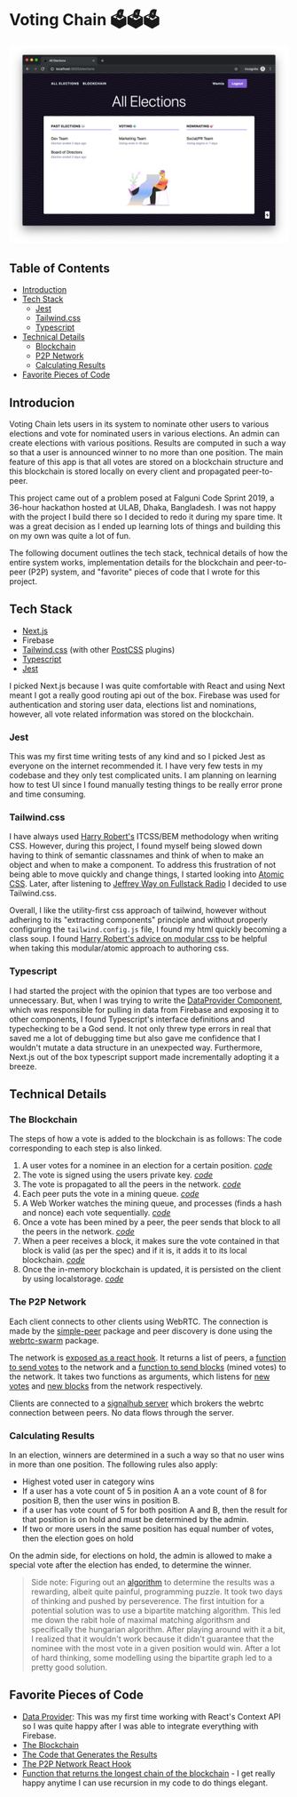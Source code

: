 # Voting Chain 🗳🗳🗳

![Homepage](/screenshots/elections.png)

## Table of Contents

- [Introduction](#introduction)
- [Tech Stack](#tech-stack)
  - [Jest](#jest)
  - [Tailwind.css](#tailwind.css)
  - [Typescript](#typescipt)
- [Technical Details](#technical-details)
  - [Blockchain](#the-blockchain)
  - [P2P Network](#p2p-network)
  - [Calculating Results](#calculating-results)
- [Favorite Pieces of Code](#favorite-pieces-of-code)

## Introducion

Voting Chain lets users in its system to nominate other users to various elections and vote for nominated users in various elections. An admin can create elections with various positions. Results are computed in such a way so that a user is announced winner to no more than one position. The main feature of this app is that all votes are stored on a blockchain structure and this blockchain is stored locally on every client and propagated peer-to-peer.

This project came out of a problem posed at Falguni Code Sprint 2019, a 36-hour hackathon hosted at ULAB, Dhaka, Bangladesh. I was not happy with the project I build there so I decided to redo it during my spare time. It was a great decision as I ended up learning lots of things and building this on my own was quite a lot of fun.

The following document outlines the tech stack, technical details of how the entire system works, implementation details for the blockchain and peer-to-peer (P2P) system, and "favorite" pieces of code that I wrote for this project.

## Tech Stack

- [Next.js](https://nextjs.org)
- Firebase
- [Tailwind.css](https://tailwindcss.com/docs/) (with other [PostCSS](https://postcss.org/) plugins)
- [Typescript](https://typescriptlang.org)
- [Jest](https://jestjs.io)

I picked Next.js because I was quite comfortable with React and using Next meant I got a really good routing api out of the box. Firebase was used for authentication and storing user data, elections list and nominations, however, all vote related information was stored on the blockchain.

### Jest

This was my first time writing tests of any kind and so I picked Jest as everyone on the internet recommended it. I have very few tests in my codebase and they only test complicated units. I am planning on learning how to test UI since I found manually testing things to be really error prone and time consuming.

### Tailwind.css

I have always used [Harry Robert's](https://csswizardry.com/) ITCSS/BEM methodology when writing CSS. However, during this project, I found myself being slowed down having to think of semantic classnames and think of when to make an object and when to make a component. To address this frustration of not being able to move quickly and change things, I started looking into [Atomic CSS](https://acss.io/). Later, after listening to [Jeffrey Way on Fullstack Radio](http://www.fullstackradio.com/111) I decided to use Tailwind.css.

Overall, I like the utility-first css approach of tailwind, however without adhering to its "extracting components" principle and without properly configuring the `tailwind.config.js` file, I found my html quickly becoming a class soup. I found [Harry Robert's advice on modular css](https://csswizardry.com/2015/03/can-css-be-too-modular/) to be helpful when taking this modular/atomic approach to authoring css.

### Typescript

I had started the project with the opinion that types are too verbose and unnecessary. But, when I was trying to write the [DataProvider Component](https://github.com/fardeemmunir/voting-chain/blob/master/api/DataProvider.tsx), which was responsible for pulling in data from Firebase and exposing it to other components, I found Typescript's interface definitions and typechecking to be a God send. It not only threw type errors in real that saved me a lot of debugging time but also gave me confidence that I wouldn't mutate a data structure in an unexpected way. Furthermore, Next.js out of the box typescript support made incrementally adopting it a breeze.

## Technical Details

### The Blockchain

The steps of how a vote is added to the blockchain is as follows:
The code corresponding to each step is also linked.

1. A user votes for a nominee in an election for a certain position. [_code_](https://github.com/fardeemmunir/voting-chain/blob/ec1654826eb1013bfd6ebeb692dd2d244a9f8399/api/blockchain.tsx#L133)
2. The vote is signed using the users private key. [_code_](https://github.com/fardeemmunir/voting-chain/blob/ec1654826eb1013bfd6ebeb692dd2d244a9f8399/api/blockchain.tsx#L145)
3. The vote is propagated to all the peers in the network. [_code_](https://github.com/fardeemmunir/voting-chain/blob/ec1654826eb1013bfd6ebeb692dd2d244a9f8399/api/blockchain.tsx#L147)
4. Each peer puts the vote in a mining queue. [_code_](https://github.com/fardeemmunir/voting-chain/blob/ec1654826eb1013bfd6ebeb692dd2d244a9f8399/api/blockchain.tsx#L79)
5. A Web Worker watches the mining queue, and processes (finds a hash and nonce) each vote sequentially. [_code_](https://github.com/fardeemmunir/voting-chain/blob/ec1654826eb1013bfd6ebeb692dd2d244a9f8399/api/blockchain.tsx#L106:L125)
6. Once a vote has been mined by a peer, the peer sends that block to all the peers in the network. [_code_](https://github.com/fardeemmunir/voting-chain/blob/ec1654826eb1013bfd6ebeb692dd2d244a9f8399/api/blockchain.tsx#L121)
7. When a peer receives a block, it makes sure the vote contained in that block is valid (as per the spec) and if it is, it adds it to its local blockchain. [_code_](https://github.com/fardeemmunir/voting-chain/blob/ec1654826eb1013bfd6ebeb692dd2d244a9f8399/api/chainUtils.tsx#L87:L143)
8. Once the in-memory blockchain is updated, it is persisted on the client by using localstorage. [_code_](https://github.com/fardeemmunir/voting-chain/blob/ec1654826eb1013bfd6ebeb692dd2d244a9f8399/api/blockchain.tsx#L96:L99)

### The P2P Network

Each client connects to other clients using WebRTC. The connection is made by the [simple-peer](https://www.npmjs.com/package/simple-peer) package and peer discovery is done using the [webrtc-swarm](https://github.com/mafintosh/webrtc-swarm) package.

The network is [exposed as a react hook](https://github.com/fardeemmunir/voting-chain/blob/master/api/useNetwork.tsx). It returns a list of peers, a [function to send votes](https://github.com/fardeemmunir/voting-chain/blob/ec1654826eb1013bfd6ebeb692dd2d244a9f8399/api/useNetwork.tsx#L42:L48) to the network and a [function to send blocks](https://github.com/fardeemmunir/voting-chain/blob/ec1654826eb1013bfd6ebeb692dd2d244a9f8399/api/useNetwork.tsx#L34:L40) (mined votes) to the network. It takes two functions as arguments, which listens for [new votes](https://github.com/fardeemmunir/voting-chain/blob/ec1654826eb1013bfd6ebeb692dd2d244a9f8399/api/useNetwork.tsx#L68) and [new blocks](https://github.com/fardeemmunir/voting-chain/blob/ec1654826eb1013bfd6ebeb692dd2d244a9f8399/api/useNetwork.tsx#L66) from the network respectively.

Clients are connected to a [signalhub server](https://github.com/mafintosh/signalhub) which brokers the webrtc connection between peers. No data flows through the server.

### Calculating Results

In an election, winners are determined in a such a way so that no user wins in more than one position. The following rules also apply:

- Highest voted user in category wins
- If a user has a vote count of 5 in position A an a vote count of 8 for position B, then the user wins in position B.
- if a user has vote count of 5 for both position A and B, then the result for that position is on hold and must be determined by the admin.
- If two or more users in the same position has equal number of votes, then the election goes on hold

On the admin side, for elections on hold, the admin is allowed to make a special vote after the election has ended, to determine the winner.

> Side note: Figuring out an [algorithm](https://github.com/fardeemmunir/voting-chain/blob/master/api/makeResults.tsx) to determine the results was a rewarding, albeit quite painful, programming puzzle. It took two days of thinking and pushed by perseverence. The first intuition for a potential solution was to use a bipartite matching algorithm. This led me down the rabit hole of maximal matching algorithsm and specifically the hungarian algorithm. After playing around with it a bit, I realized that it wouldn't work because it didn't guarantee that the nominee with the most vote in a given position would win. After a lot of hard thinking, some modelling using the bipartite graph led to a pretty good solution.

## Favorite Pieces of Code

- [Data Provider](https://github.com/fardeemmunir/voting-chain/blob/master/api/DataProvider.tsx): This was my first time working with React's Context API so I was quite happy after I was able to integrate everything with Firebase.
- [The Blockchain](https://github.com/fardeemmunir/voting-chain/blob/master/api/blockchain.tsx)
- [The Code that Generates the Results](https://github.com/fardeemmunir/voting-chain/blob/master/api/makeResults.tsx)
- [The P2P Network React Hook](https://github.com/fardeemmunir/voting-chain/blob/master/api/useNetwork.tsx)
- [Function that returns the longest chain of the blockchain](https://github.com/fardeemmunir/voting-chain/blob/eb830f264bf8667e54039543254288054a4b3909/api/chainUtils.tsx#L36:L54) - I get really happy anytime I can use recursion in my code to do things elegant.
